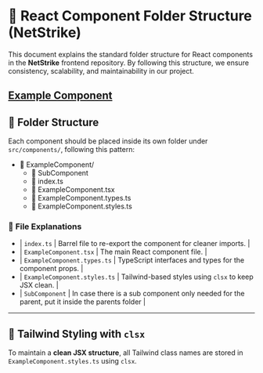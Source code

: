 # 📁 React Component Folder Structure (NetStrike)

This document explains the standard folder structure for React components in the **NetStrike** frontend repository. By following this structure, we ensure consistency, scalability, and maintainability in our project.

## [Example Component](../packages/nextjs/components/ExampleComponent/ExampleComponent.tsx)

## 📂 Folder Structure

Each component should be placed inside its own folder under `src/components/`, following this pattern:

- 📂 ExampleComponent/
  - 📂 SubComponent
  - 📄 index.ts
  - 📄 ExampleComponent.tsx
  - 📄 ExampleComponent.types.ts
  - 📄 ExampleComponent.styles.ts

### 📜 **File Explanations**

- | `index.ts` | Barrel file to re-export the component for cleaner imports. |
- | `ExampleComponent.tsx` | The main React component file. |
- | `ExampleComponent.types.ts` | TypeScript interfaces and types for the component props. |
- | `ExampleComponent.styles.ts` | Tailwind-based styles using `clsx` to keep JSX clean. |
- | `SubComponent` | In case there is a sub component only needed for the parent, put it inside the parents folder |
  
---

## 🎨 **Tailwind Styling with `clsx`**

To maintain a **clean JSX structure**, all Tailwind class names are stored in `ExampleComponent.styles.ts` using `clsx`.
